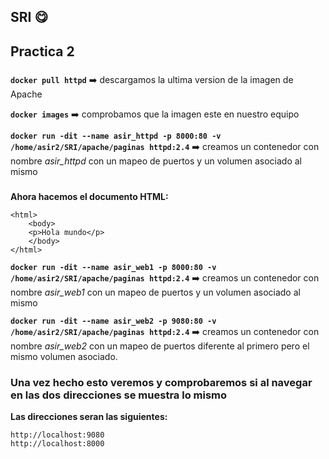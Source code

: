 ## SRI :yum:

## Practica 2

###

**`docker pull httpd`** :arrow_right: descargamos la ultima version de la imagen de Apache

**`docker images`** :arrow_right: comprobamos que la imagen este en nuestro equipo

**`docker run -dit --name asir_httpd -p 8000:80 -v /home/asir2/SRI/apache/paginas httpd:2.4`** :arrow_right: creamos un contenedor con nombre *asir_httpd* con un mapeo de puertos y un volumen asociado al mismo
###
**Ahora hacemos el documento HTML:** 
```
<html>
    <body>
    <p>Hola mundo</p>
    </body>
</html>
```
**`docker run -dit --name asir_web1 -p 8000:80 -v /home/asir2/SRI/apache/paginas httpd:2.4`** :arrow_right: creamos un contenedor con nombre *asir_web1* con un mapeo de puertos y un volumen asociado al mismo

**`docker run -dit --name asir_web2 -p 9080:80 -v /home/asir2/SRI/apache/paginas httpd:2.4`** :arrow_right: creamos un contenedor con nombre *asir_web2* con un mapeo de puertos diferente al primero pero el mismo volumen asociado.

### Una vez hecho esto veremos y comprobaremos si al navegar en las dos direcciones se muestra lo mismo ###

**Las direcciones seran las siguientes:**
```
http://localhost:9080 
http://localhost:8000
```